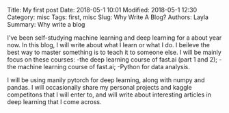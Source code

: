 Title: My first post
Date: 2018-05-1 10:01
Modified: 2018-05-1 12:30
Category: misc
Tags: first, misc
Slug: Why Write A Blog?
Authors: Layla
Summary: Why write a blog

I've been self-studying machine learning and deep learning for a about year now. In this blog, I will write about what I learn or what I do. I beileve the best way to master something is to teach it to someone else. I will be mainly focus on these courses:
-the deep learning course of fast.ai (part 1 and 2);
-the machine learning course of fast.ai;
-Python for data analysis.

I will be using manily pytorch for deep learning, along with numpy and pandas. I will occasionally share my personal projects and kaggle competitons that I will enter to, and will write about interesting articles in deep learning that I come across.
